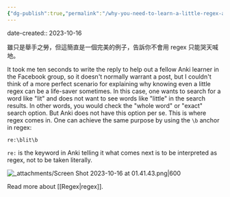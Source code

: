 ```yaml
---
{"dg-publish":true,"permalink":"/why-you-need-to-learn-a-little-regex-an-anki-example/","noteIcon":"2","created":"","updated":""}
---
```


date-created:: 2023-10-16

雖只是舉手之勞，但這簡直是一個完美的例子，告訴你不會用 regex 只能哭天喊地。

It took me ten seconds to write the reply to help out a fellow Anki learner in the Facebook group, so it doesn't normally warrant a post, but I couldn't think of a more perfect scenario for explaining why knowing even a little regex can be a life-saver sometimes. In this case, one wants to search for a word like "lit" and does not want to see words like "little" in the search results. In other words, you would check the "whole word" or "exact" search option. But Anki does not have this option per se. This is where regex comes in. One can achieve the same purpose by using the `\b` anchor in regex:

`re:\blit\b`

`re:` is the keyword in Anki telling it what comes next is to be interpreted as regex, not to be taken literally.

![_attachments/Screen Shot 2023-10-16 at 01.41.43.png|600](/img/user/_attachments/Screen%20Shot%202023-10-16%20at%2001.41.43.png)

Read more about [[Regex\|regex]].